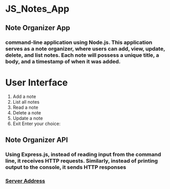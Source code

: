 # JS_Notes_App
## Note Organizer App
### command-line application using Node.js. This application serves as a note organizer, where users can add, view, update, delete, and list notes. Each note will possess a unique title, a body, and a timestamp of when it was added.

# User Interface
1. Add a note
2. List all notes
3. Read a note
4. Delete a note
5. Update a note
6. Exit
Enter your choice:




## Note Organizer API
### Using Express.js, instead of reading input from the command line, it receives HTTP requests. Similarly, instead of printing output to the console, it sends HTTP responses
### [Server Address](http://localhost:3000/)



